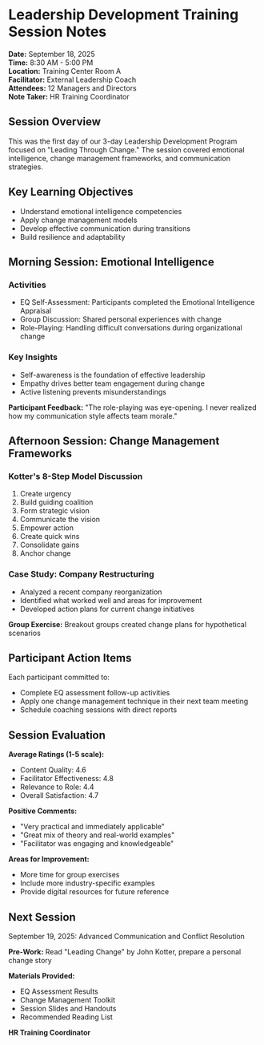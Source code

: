 # Leadership Development Training Session Notes

**Date:** September 18, 2025  
**Time:** 8:30 AM - 5:00 PM  
**Location:** Training Center Room A  
**Facilitator:** External Leadership Coach  
**Attendees:** 12 Managers and Directors  
**Note Taker:** HR Training Coordinator  

## Session Overview
This was the first day of our 3-day Leadership Development Program focused on "Leading Through Change." The session covered emotional intelligence, change management frameworks, and communication strategies.

## Key Learning Objectives
- Understand emotional intelligence competencies
- Apply change management models
- Develop effective communication during transitions
- Build resilience and adaptability

## Morning Session: Emotional Intelligence

### Activities
- EQ Self-Assessment: Participants completed the Emotional Intelligence Appraisal
- Group Discussion: Shared personal experiences with change
- Role-Playing: Handling difficult conversations during organizational change

### Key Insights
- Self-awareness is the foundation of effective leadership
- Empathy drives better team engagement during change
- Active listening prevents misunderstandings

**Participant Feedback:** "The role-playing was eye-opening. I never realized how my communication style affects team morale."

## Afternoon Session: Change Management Frameworks

### Kotter's 8-Step Model Discussion
1. Create urgency
2. Build guiding coalition
3. Form strategic vision
4. Communicate the vision
5. Empower action
6. Create quick wins
7. Consolidate gains
8. Anchor change

### Case Study: Company Restructuring
- Analyzed a recent company reorganization
- Identified what worked well and areas for improvement
- Developed action plans for current change initiatives

**Group Exercise:** Breakout groups created change plans for hypothetical scenarios

## Participant Action Items
Each participant committed to:
- Complete EQ assessment follow-up activities
- Apply one change management technique in their next team meeting
- Schedule coaching sessions with direct reports

## Session Evaluation
**Average Ratings (1-5 scale):**
- Content Quality: 4.6
- Facilitator Effectiveness: 4.8
- Relevance to Role: 4.4
- Overall Satisfaction: 4.7

**Positive Comments:**
- "Very practical and immediately applicable"
- "Great mix of theory and real-world examples"
- "Facilitator was engaging and knowledgeable"

**Areas for Improvement:**
- More time for group exercises
- Include more industry-specific examples
- Provide digital resources for future reference

## Next Session
September 19, 2025: Advanced Communication and Conflict Resolution

**Pre-Work:** Read "Leading Change" by John Kotter, prepare a personal change story

**Materials Provided:**
- EQ Assessment Results
- Change Management Toolkit
- Session Slides and Handouts
- Recommended Reading List

**HR Training Coordinator**